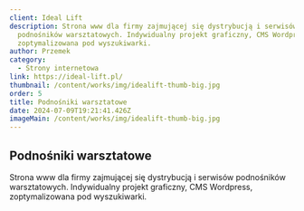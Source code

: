 ```yaml
---
client: Ideal Lift
description: Strona www dla firmy zajmującej się dystrybucją i serwisów
  podnośników warsztatowych. Indywidualny projekt graficzny, CMS Wordpress,
  zoptymalizowana pod wyszukiwarki.
author: Przemek
category:
  - Strony internetowa
link: https://ideal-lift.pl/
thumbnail: /content/works/img/idealift-thumb-big.jpg
order: 5
title: Podnośniki warsztatowe
date: 2024-07-09T19:21:41.426Z
imageMain: /content/works/img/idealift-thumb-big.jpg
---
```


## Podnośniki warsztatowe

Strona www dla firmy zajmującej się dystrybucją i serwisów podnośników warsztatowych. Indywidualny projekt graficzny, CMS Wordpress, zoptymalizowana pod wyszukiwarki.